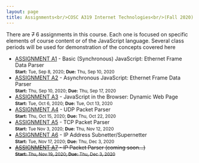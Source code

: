 ```yaml
---
layout: page
title: Assignments<br/>COSC A319 Internet Technologies<br/>(Fall 2020)
---
```


There are ~~7~~ 6 assignments in this course. Each one is focused on specific elements of course content or
of the JavaScript language. Several class periods will be used for demonstration of the concepts covered here

* [ASSIGNMENT A1](./assignment-1) - Basic (Synchronous) JavaScript: Ethernet Frame Data Parser<br /><small><strong>Start:</strong> Tue, Sep 8, 2020; <strong>Due:</strong> Thu, Sep 10, 2020</small>
* [ASSIGNMENT A2](./assignment-2) - Asynchronous JavaScript: Ethernet Frame Data Parser<br /><small><strong>Start:</strong> Thu, Sep 10, 2020; <strong>Due:</strong> Thu, Sep 17, 2020</small>
* [ASSIGNMENT A3](./assignment-3) - JavaScript in the Browser: Dynamic Web Page<br /><small><strong>Start:</strong> Tue, Oct 6, 2020; <strong>Due:</strong> Tue, Oct 13, 2020</small>
* [ASSIGNMENT A4](./assignment-4) - UDP Packet Parser<br /><small><strong>Start:</strong> Thu, Oct 15, 2020; <strong>Due:</strong> Thu, Oct 22, 2020</small>
* [ASSIGNMENT A5](./assignment-5) - TCP Packet Parser<br /><small><strong>Start:</strong> Tue Nov 3, 2020; <strong>Due:</strong> Thu, Nov 12, 2020</small>
* [ASSIGNMENT A6](./assignment-6) - IP Address Subnetter/Supernetter<br /><small><strong>Start:</strong> Tue, Nov 17, 2020; <strong>Due:</strong> Thu, Dec 3, 2020</small>
* ~~[ASSIGNMENT A7](./assignment-7) - IP Packet Parser (coming soon...)<br /><small><strong>Start:</strong> Thu, Nov 19, 2020; <strong>Due:</strong> Thu, Dec 3, 2020</small>~~
